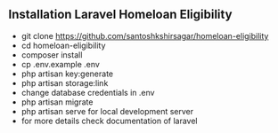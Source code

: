 
## Installation Laravel Homeloan Eligibility


- git clone https://github.com/santoshkshirsagar/homeloan-eligibility
- cd homeloan-eligibility
- composer install
- cp .env.example .env
- php artisan key:generate
- php artisan storage:link
- change database credentials in .env
- php artisan migrate
- php artisan serve for local development server
- for more details check documentation of laravel
